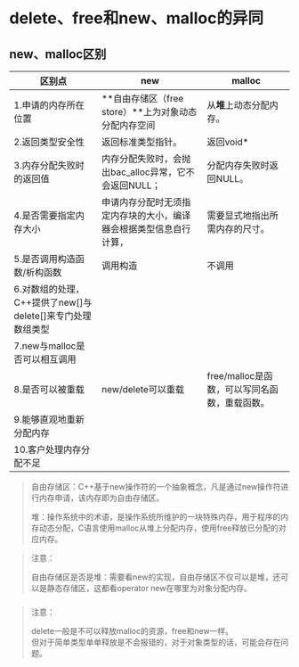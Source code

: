 # delete、free和new、malloc的异同



## new、malloc区别

| 区别点                                                     | new                                                          | malloc                                        |
| ---------------------------------------------------------- | ------------------------------------------------------------ | --------------------------------------------- |
| 1.申请的内存所在位置                                       | **自由存储区（free store）**上为对象动态分配内存空间         | 从**堆**上动态分配内存。                      |
| 2.返回类型安全性                                           | 返回标准类型指针。                                           | 返回void*                                     |
| 3.内存分配失败时的返回值                                   | 内存分配失败时，会抛出bac_alloc异常，它不会返回NULL；        | 分配内存失败时返回NULL。                      |
| 4.是否需要指定内存大小                                     | 申请内存分配时无须指定内存块的大小，编译器会根据类型信息自行计算，<br/> | 需要显式地指出所需内存的尺寸。                |
| 5.是否调用构造函数/析构函数                                | 调用构造                                                     | 不调用                                        |
| 6.对数组的处理，C++提供了new[]与delete[]来专门处理数组类型 |                                                              |                                               |
| 7.new与malloc是否可以相互调用                              |                                                              |                                               |
| 8.是否可以被重载                                           | new/delete可以重载                                           | free/malloc是函数，可以写同名函数，重载函数。 |
| 9.能够直观地重新分配内存                                   |                                                              |                                               |
| 10.客户处理内存分配不足                                    |                                                              |                                               |



> 自由存储区：C++基于new操作符的一个抽象概念，凡是通过new操作符进行内存申请，该内存即为自由存储区。
>
> 堆：操作系统中的术语，是操作系统所维护的一块特殊内存，用于程序的内存动态分配，C语言使用malloc从堆上分配内存，使用free释放已分配的对应内存。



>注意：
>
>自由存储区是否是堆：需要看new的实现，自由存储区不仅可以是堆，还可以是静态存储区，这都看operator new在哪里为对象分配内存。

###   

> 注意：
>
>  delete一般是不可以释放malloc的资源，free和new一样。<br/>但对于简单类型单单释放是不会报错的，对于对象类型的话，可能会存在问题。




